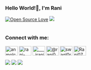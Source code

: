 ### Hello World!👋, I'm Rani

[![Open Source Love](https://badges.frapsoft.com/os/v2/open-source.svg?v=103)](https://github.com/rani0809) [![](https://cdn.rawgit.com/sindresorhus/awesome/d7305f38d29fed78fa85652e3a63e154dd8e8829/media/badge.svg)](https://github.com/rani0809)
<br> <br>

<h3 align="left">Connect with me:</h3>
<p align="left">
<a href="https://dev.to/rani0809
" target="blank"><img align="center" src="https://cdn.jsdelivr.net/npm/simple-icons@3.0.1/icons/dev-dot-to.svg
" alt="anmolcodes" height="30" width="40" /></a>
<a href="https://linkedin.com/in/rani-dhage/" target="blank"><img align="center" src="https://www.fpsa.org/wp-content/uploads/linkedin-logo-copy.png
" alt="rani-dhage/" height="30" width="40" /></a>
<a href="https://instagram.com/____irani_
" target="blank"><img align="center" src="https://cdn2.iconfinder.com/data/icons/social-media-2285/512/1_Instagram_colored_svg_1-512.png
" alt="____irani_" height="30" width="40" /></a>
<a href="https://medium.com/@ranisdhage007 
" target="blank"><img align="center" src="https://upload.wikimedia.org/wikipedia/commons/thumb/e/ec/Medium_logo_Monogram.svg/1200px-Medium_logo_Monogram.svg.png
" alt="@rani0809" height="30" width="40" /></a>
<a href="https://www.codechef.com/users/rani0809
" target="blank"><img align="center" src="https://cdn.jsdelivr.net/npm/simple-icons@3.1.0/icons/codechef.svg
" alt="swagl0rd" height="30" width="40" /></a>
<a href="https://www.codeforces.com/Rani07
" target="blank"><img align="center" src="https://upload.wikimedia.org/wikipedia/commons/6/65/Codeforces.com.png
" alt="Rani07" height="30" width="40" /></a>
</p>


<a href="https://www.linkedin.com/in/rani-dhage/"><img src="https://img.shields.io/badge/linkedin-%230077B5.svg?style=for-the-badge&logo=linkedin&logoColor=white"></a>
<a href="mailto:ranisdhage007@gmail.com"><img src="https://img.shields.io/badge/Gmail-D14836?style=for-the-badge&logo=gmail&logoColor=white"></a>
<a href="https://www.instagram.com/____irani_/"><img src="https://img.shields.io/badge/____irani_-%23E4405F.svg?style=for-the-badge&logo=Instagram&logoColor=white"/></a>

<br>
